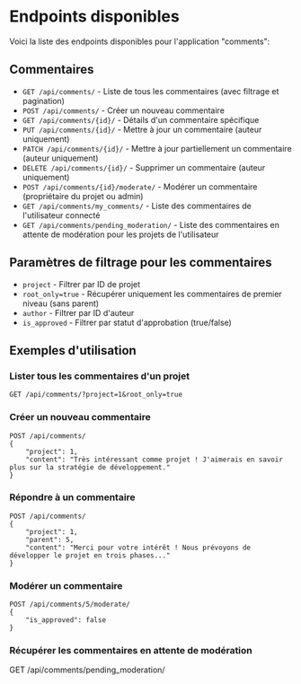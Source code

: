 # Endpoints disponibles

Voici la liste des endpoints disponibles pour l'application "comments":

## Commentaires

- `GET /api/comments/` - Liste de tous les commentaires (avec filtrage et pagination)
- `POST /api/comments/` - Créer un nouveau commentaire
- `GET /api/comments/{id}/` - Détails d'un commentaire spécifique
- `PUT /api/comments/{id}/` - Mettre à jour un commentaire (auteur uniquement)
- `PATCH /api/comments/{id}/` - Mettre à jour partiellement un commentaire (auteur uniquement)
- `DELETE /api/comments/{id}/` - Supprimer un commentaire (auteur uniquement)
- `POST /api/comments/{id}/moderate/` - Modérer un commentaire (propriétaire du projet ou admin)
- `GET /api/comments/my_comments/` - Liste des commentaires de l'utilisateur connecté
- `GET /api/comments/pending_moderation/` - Liste des commentaires en attente de modération pour les projets de l'utilisateur

## Paramètres de filtrage pour les commentaires

- `project` - Filtrer par ID de projet
- `root_only=true` - Récupérer uniquement les commentaires de premier niveau (sans parent)
- `author` - Filtrer par ID d'auteur
- `is_approved` - Filtrer par statut d'approbation (true/false)

## Exemples d'utilisation

### Lister tous les commentaires d'un projet

```plaintext
GET /api/comments/?project=1&root_only=true
```

### Créer un nouveau commentaire

```plaintext
POST /api/comments/
{
    "project": 1,
    "content": "Très intéressant comme projet ! J'aimerais en savoir plus sur la stratégie de développement."
}
```

### Répondre à un commentaire

```plaintext
POST /api/comments/
{
    "project": 1,
    "parent": 5,
    "content": "Merci pour votre intérêt ! Nous prévoyons de développer le projet en trois phases..."
}
```

### Modérer un commentaire

```plaintext
POST /api/comments/5/moderate/
{
    "is_approved": false
}
```

### Récupérer les commentaires en attente de modération

GET /api/comments/pending_moderation/
